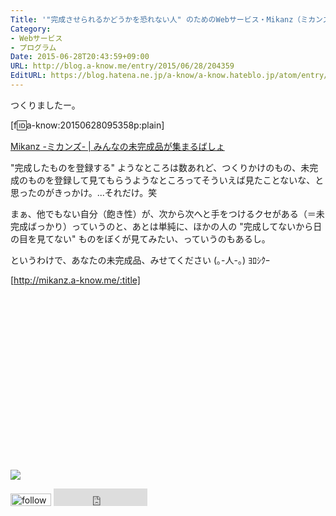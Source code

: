```yaml
---
Title: '"完成させられるかどうかを恐れない人" のためのWebサービス・Mikanz（ミカンズ）をつくりました'
Category:
- Webサービス
- プログラム
Date: 2015-06-28T20:43:59+09:00
URL: http://blog.a-know.me/entry/2015/06/28/204359
EditURL: https://blog.hatena.ne.jp/a-know/a-know.hateblo.jp/atom/entry/8454420450099227459
---
```


つくりましたー。


[f:id:a-know:20150628095358p:plain]


[Mikanz -ミカンズ- | みんなの未完成品が集まるばしょ](http://mikanz.a-know.me/)


"完成したものを登録する" ようなところは数あれど、つくりかけのもの、未完成のものを登録して見てもらうようなところってそういえば見たことないな、と思ったのがきっかけ。...それだけ。笑


まぁ、他でもない自分（飽き性）が、次から次へと手をつけるクセがある（＝未完成ばっかり）っていうのと、あとは単純に、ほかの人の "完成してないから日の目を見てない" ものをぼくが見てみたい、っていうのもあるし。


というわけで、あなたの未完成品、みせてください (｡-人-｡) ﾖﾛｼｸｰ


[http://mikanz.a-know.me/:title]


<div>
<br>
<script async src="//pagead2.googlesyndication.com/pagead/js/adsbygoogle.js"></script>
<!-- article-bottom2 -->
<ins class="adsbygoogle"
     style="display:inline-block;width:300px;height:250px"
     data-ad-client="ca-pub-3463034538369189"
     data-ad-slot="5274552934"></ins>
<script>
(adsbygoogle = window.adsbygoogle || []).push({});
</script>

<a href="http://bit.ly/grassgraph" target='blank' rel="nofollow"><img src="https://cdn-ak.f.st-hatena.com/images/fotolife/a/a-know/20170405/20170405220342.png"></a>
<br>
</div>

<div>
<a href='http://cloud.feedly.com/#subscription%2Ffeed%2Fhttp%3A%2F%2Fblog.a-know.me%2Ffeed'  target='blank'><img id='feedlyFollow' src='http://s3.feedly.com/img/follows/feedly-follow-rectangle-volume-small_2x.png' alt='follow us in feedly' width='65' height='20'></a>



<iframe src="http://blog.hatena.ne.jp/a-know/a-know.hateblo.jp/subscribe/iframe" allowtransparency="true" frameborder="0" scrolling="no" width="150" height="28"></iframe>
</div>
